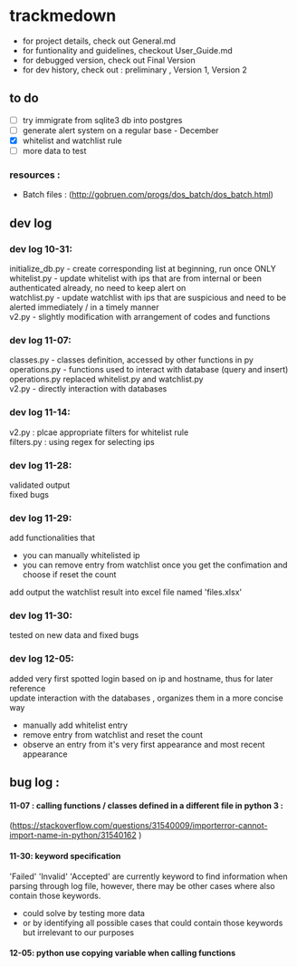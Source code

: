 # trackmedown

- for project details, check out General.md 
- for funtionality and guidelines, checkout User_Guide.md 
- for debugged version, check out Final Version 
- for dev history, check out : preliminary , Version 1, Version 2 

## to do 
- [ ] try immigrate from sqlite3 db into postgres
- [ ] generate alert system on a regular base - December 
- [x] whitelist and watchlist rule 
- [ ] more data to test 

### resources :
- Batch files : (http://gobruen.com/progs/dos_batch/dos_batch.html)

## dev log 
### dev log 10-31:
initialize_db.py - create corresponding list at beginning, run once ONLY <br/>
whitelist.py - update whitelist with ips that are from internal or been authenticated already, no need to keep alert on  <br/>
watchlist.py - update watchlist with ips that are suspicious and need to be alerted immediately / in a timely manner <br/>
v2.py - slightly modification with arrangement of codes and functions <br/>

### dev log 11-07:
classes.py - classes definition, accessed by other functions in py <br/>
operations.py - functions used to interact with database (query and insert) <br/>
operations.py replaced whitelist.py and watchlist.py <br/>
v2.py - directly interaction with databases <br/>

### dev log 11-14: 
v2.py : plcae appropriate filters for whitelist rule  <br/>
filters.py : using regex for selecting ips <br/>

### dev log 11-28:
validated output <br/>
fixed bugs <br/>

### dev log 11-29:
add functionalities that 
 - you can manually whitelisted ip 
 - you can remove entry from watchlist once you get the confimation and choose if reset the count <br/>
 
add output the watchlist result into excel file named 'files.xlsx' <br/>

### dev log 11-30:
tested on new data and fixed bugs 

### dev log 12-05:
added very first spotted login based on ip and hostname, thus for later reference <br/>
update interaction with the databases , organizes them in a more concise way 
 - manually add whitelist entry 
 - remove entry from watchlist and reset the count 
 - observe an entry from it's very first appearance and most recent appearance 

## bug log :
#### 11-07 : calling functions / classes defined in a different file in python 3 :
(https://stackoverflow.com/questions/31540009/importerror-cannot-import-name-in-python/31540162 )
#### 11-30: keyword specification 
'Failed' 'Invalid' 'Accepted' are currently keyword to find information when parsing through log file, however, there may be other cases where also contain those keywords. <br/>
 - could solve by testing more data 
 - or by identifying all possible cases that could contain those keywords but irrelevant to our purposes
 #### 12-05: python use copying variable when calling functions

